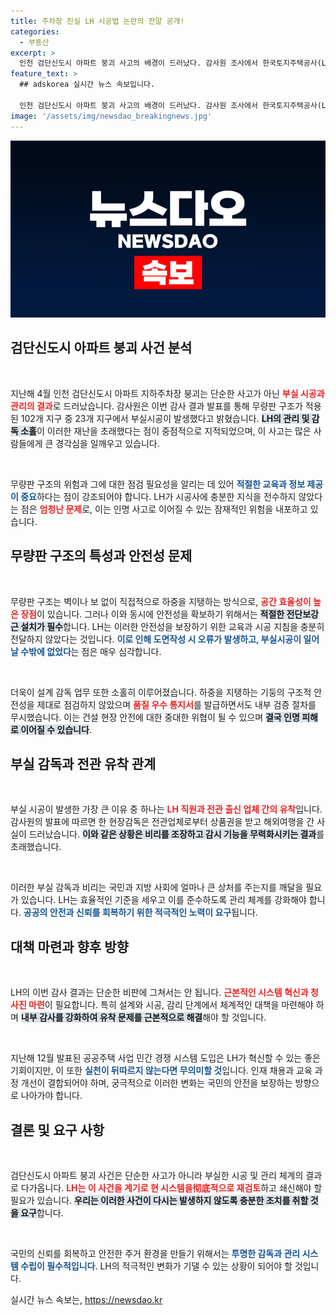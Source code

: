 ```yaml
---
title: 주차장 진실 LH 시공법 논란의 전말 공개!
categories:
  - 부동산
excerpt: >
  인천 검단신도시 아파트 붕괴 사고의 배경이 드러났다. 감사원 조사에서 한국토지주택공사(LH)의 부실 감독과 전관특혜가 밝혀졌으며, 설계 오류로 인한 안전성 문제도 지적됐다. 이번 사건은 LH의 근본적인 혁신을 촉구하는 계기가 될 것으로 보인다.
feature_text: >
  ## adskorea 실시간 뉴스 속보입니다.

  인천 검단신도시 아파트 붕괴 사고의 배경이 드러났다. 감사원 조사에서 한국토지주택공사(LH)의 부실 감독과 전관특혜가 밝혀졌으며, 설계 오류로 인한 안전성 문제도 지적됐다. 이번 사건은 LH의 근본적인 혁신을 촉구하는 계기가 될 것으로 보인다.
image: '/assets/img/newsdao_breakingnews.jpg'
---
```


<p><img src="/assets/img/newsdao_breakingnews.jpg" alt="adskorea 속보" /></p>

<h2 data-ke-size="size26">검단신도시 아파트 붕괴 사건 분석</h2>

<p data-ke-size="size16">&nbsp;</p>

<p>지난해 4월 인천 검단신도시 아파트 지하주차장 붕괴는 단순한 사고가 아닌 <b><span style="color: #ee2323;">부실 시공과 관리의 결과</span></b>로 드러났습니다. 감사원은 이번 감사 결과 발표를 통해 무량판 구조가 적용된 102개 지구 중 23개 지구에서 부실시공이 발생했다고 밝혔습니다. <b><span style="background-color: #21538527;">LH의 관리 및 감독 소홀</span></b>이 이러한 재난을 초래했다는 점이 중점적으로 지적되었으며, 이 사고는 많은 사람들에게 큰 경각심을 일깨우고 있습니다. </p>

<p data-ke-size="size16">&nbsp;</p>

<p>무량판 구조의 위험과 그에 대한 점검 필요성을 알리는 데 있어 <b><span style="color: #1a5490;">적절한 교육과 정보 제공이 중요</span></b>하다는 점이 강조되어야 합니다. LH가 시공사에 충분한 지식을 전수하지 않았다는 점은 <b><span style="color: #ee2323;">엄청난 문제</span></b>로, 이는 인명 사고로 이어질 수 있는 잠재적인 위험을 내포하고 있습니다.</p>

<h2 data-ke-size="size26">무량판 구조의 특성과 안전성 문제</h2>

<p data-ke-size="size16">&nbsp;</p>

<p>무량판 구조는 벽이나 보 없이 직접적으로 하중을 지탱하는 방식으로, <b><span style="color: #ee2323;">공간 효율성이 높은 장점</span></b>이 있습니다. 그러나 이와 동시에 안전성을 확보하기 위해서는 <b><span style="background-color: #21538527;">적절한 전단보강근 설치가 필수</span></b>합니다. LH는 이러한 안전성을 보장하기 위한 교육과 시공 지침을 충분히 전달하지 않았다는 것입니다. <b><span style="color: #1a5490;">이로 인해 도면작성 시 오류가 발생하고, 부실시공이 일어날 수밖에 없었다</span></b>는 점은 매우 심각합니다.</p>

<p data-ke-size="size16">&nbsp;</p>

<p>더욱이 설계 감독 업무 또한 소홀히 이루어졌습니다. 하중을 지탱하는 기둥의 구조적 안전성을 제대로 점검하지 않았으며 <b><span style="color: #ee2323;">품질 우수 통지서</span></b>를 발급하면서도 내부 검증 절차를 무시했습니다. 이는 건설 현장 안전에 대한 중대한 위협이 될 수 있으며 <b><span style="background-color: #21538527;">결국 인명 피해로 이어질 수 있습니다</span></b>.</p>

<h2 data-ke-size="size26">부실 감독과 전관 유착 관계</h2>

<p data-ke-size="size16">&nbsp;</p>

<p>부실 시공이 발생한 가장 큰 이유 중 하나는 <b><span style="color: #ee2323;">LH 직원과 전관 출신 업체 간의 유착</span></b>입니다. 감사원의 발표에 따르면 한 현장감독은 전관업체로부터 상품권을 받고 해외여행을 간 사실이 드러났습니다. <b><span style="background-color: #21538527;">이와 같은 상황은 비리를 조장하고 감시 기능을 무력화시키는 결과</span></b>를 초래했습니다.</p>

<p data-ke-size="size16">&nbsp;</p>

<p>이러한 부실 감독과 비리는 국민과 지방 사회에 얼마나 큰 상처를 주는지를 깨달을 필요가 있습니다. LH는 효율적인 기준을 세우고 이를 준수하도록 관리 체계를 강화해야 합니다. <b><span style="color: #1a5490;">공공의 안전과 신뢰를 회복하기 위한 적극적인 노력이 요구</span></b>됩니다.</p>

<h2 data-ke-size="size26">대책 마련과 향후 방향</h2>

<p data-ke-size="size16">&nbsp;</p>

<p>LH의 이번 감사 결과는 단순한 비판에 그쳐서는 안 됩니다. <b><span style="color: #ee2323;">근본적인 시스템 혁신과 청사진 마련</span></b>이 필요합니다. 특히 설계와 시공, 감리 단계에서 체계적인 대책을 마련해야 하며 <b><span style="background-color: #21538527;">내부 감사를 강화하여 유착 문제를 근본적으로 해결</span></b>해야 할 것입니다.</p>

<p data-ke-size="size16">&nbsp;</p>

<p>지난해 12월 발표된 공공주택 사업 민간 경쟁 시스템 도입은 LH가 혁신할 수 있는 좋은 기회이지만, 이 또한 <b><span style="color: #1a5490;">실천이 뒤따르지 않는다면 무의미할 것</span></b>입니다. 인재 채용과 교육 과정 개선이 결합되어야 하며, 궁극적으로 이러한 변화는 국민의 안전을 보장하는 방향으로 나아가야 합니다.</p>

<h2 data-ke-size="size26">결론 및 요구 사항</h2>

<p data-ke-size="size16">&nbsp;</p>

<p>검단신도시 아파트 붕괴 사건은 단순한 사고가 아니라 부실한 시공 및 관리 체계의 결과로 다가옵니다. <b><span style="color: #ee2323;">LH는 이 사건을 계기로 현 시스템을彻底적으로 재검토</span></b>하고 쇄신해야 할 필요가 있습니다. <b><span style="background-color: #21538527;">우리는 이러한 사건이 다시는 발생하지 않도록 충분한 조치를 취할 것을 요구</span></b>합니다. </p>

<p data-ke-size="size16">&nbsp;</p>

<p>국민의 신뢰를 회복하고 안전한 주거 환경을 만들기 위해서는 <b><span style="color: #1a5490;">투명한 감독과 관리 시스템 수립이 필수적입니다</span></b>. LH의 적극적인 변화가 기댈 수 있는 상황이 되어야 할 것입니다.</p>
실시간 뉴스 속보는, <a href="https://newsdao.kr" rel="dofollow">https://newsdao.kr</a>


